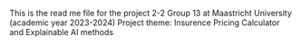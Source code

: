 This is the read me file for the project 2-2 Group 13 at Maastricht University (academic year 2023-2024)
Project theme: Insurence Pricing Calculator and Explainable AI methods
